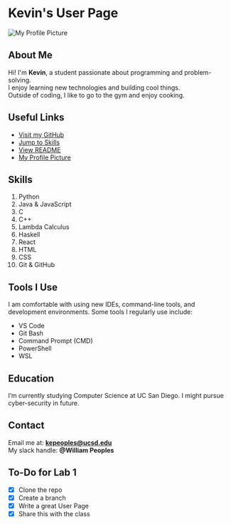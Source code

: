 # Kevin's User Page

![My Profile Picture](images/profile.jpg)

## About Me
Hi! I'm **Kevin**, a student passionate about programming and problem-solving.  
I enjoy learning new technologies and building cool things.  
Outside of coding, I like to go to the gym and enjoy cooking.

## Useful Links
- [Visit my GitHub](https://github.com/kepeoples)
- [Jump to Skills](#skills)
- [View README](README.md)
- [My Profile Picture](images/profile.jpg)

## Skills
1. Python
2. Java & JavaScript
3. C
4. C++
5. Lambda Calculus
6. Haskell
7. React
8. HTML
9. CSS
10. Git & GitHub

## Tools I Use
I am comfortable with using new IDEs, command-line tools, and development environments. Some tools I regularly use include:

- VS Code  
- Git Bash  
- Command Prompt (CMD)  
- PowerShell  
- WSL  

## Education
I’m currently studying Computer Science at UC San Diego. I might pursue cyber-security in future.

## Contact
Email me at: **kepeoples@ucsd.edu**   
My slack handle: **@William Peoples**

## To-Do for Lab 1
- [x] Clone the repo
- [x] Create a branch
- [x] Write a great User Page
- [x] Share this with the class
